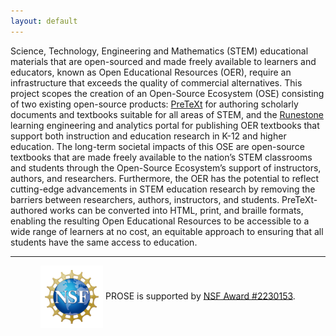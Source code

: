 ```yaml
---
layout: default
---
```


Science, Technology, Engineering and Mathematics (STEM) educational materials that are open-sourced and made freely available to learners and educators, known as Open Educational Resources (OER), require an infrastructure that exceeds the quality of commercial alternatives. This project scopes the creation of an Open-Source Ecosystem (OSE) consisting of two existing open-source products: [PreTeXt](https://pretextbook.org) for authoring scholarly documents and textbooks suitable for all areas of STEM, and the [Runestone](https://runestone.academy) learning engineering and analytics portal for publishing OER textbooks that support both instruction and education research in K-12 and higher education. The long-term societal impacts of this OSE are open-source textbooks that are made freely available to the nation’s STEM classrooms and students through the Open-Source Ecosystem’s support of instructors, authors, and researchers. Furthermore, the OER has the potential to reflect cutting-edge advancements in STEM education research by removing the barriers between researchers, authors, instructors, and students. PreTeXt-authored works can be converted into HTML, print, and braille formats, enabling the resulting Open Educational Resources to be accessible to a wide range of learners at no cost, an equitable approach to ensuring that all students have the same access to education.

---

<div style="text-align:center">
<img src="./nsf.svg" style="width:100px;vertical-align:middle" alt="NSF logo"> PROSE is supported by <a href="https://www.nsf.gov/awardsearch/showAward?AWD_ID=2230153">NSF Award #2230153</a>.
</div>
